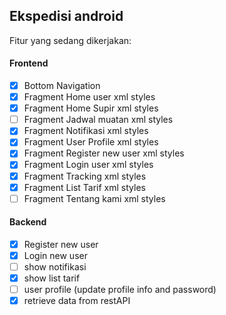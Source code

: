 ## Ekspedisi android

Fitur yang sedang dikerjakan:

#### Frontend
- [x] Bottom Navigation
- [x] Fragment Home user xml styles
- [x] Fragment Home Supir xml styles
- [ ] Fragment Jadwal muatan xml styles
- [x] Fragment Notifikasi xml styles
- [x] Fragment User Profile xml styles
- [x] Fragment Register new user xml styles
- [x] Fragment Login user xml styles
- [x] Fragment Tracking xml styles
- [x] Fragment List Tarif xml styles
- [ ] Fragment Tentang kami xml styles

#### Backend
- [x] Register new user
- [x] Login new user
- [ ] show notifikasi
- [x] show list tarif
- [ ] user profile (update profile info and password)
- [x] retrieve data from restAPI